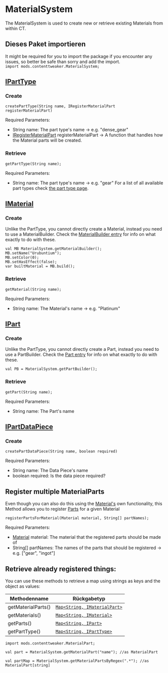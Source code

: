 # MaterialSystem

The MaterialSystem is used to create new or retrieve existing Materials from within CT.

## Dieses Paket importieren

It might be required for you to import the package if you encounter any issues, so better be safe than sorry and add the import.  
`import mods.contenttweaker.MaterialSystem;`

## [IPartType](/Mods/ContentTweaker/Materials/Parts/PartType/)

### Create

```zenscript
createPartType(String name, IRegisterMaterialPart registerMaterialPart)
```

Required Parameters:

- String name: The part type's name → e.g. "dense_gear"
- [IRegisterMaterialPart](/Mods/ContentTweaker/Materials/Materials/Functions/IRegisterMaterialPart/) registerMaterialPart → A function that handles how the Material parts will be created.

### Retrieve

```zenscript
getPartType(String name);
```

Required Parameters:

- String name: The part type's name → e.g. "gear" For a list of all available part types check [the part type page](/Mods/ContentTweaker/Materials/Parts/PartType/).

## [IMaterial](/Mods/ContentTweaker/Materials/Materials/Material/)

### Create

Unlike the PartType, you cannot directly create a Material, instead you need to use a MaterialBuilder. Check the [MaterialBuilder entry](/Mods/ContentTweaker/Materials/Materials/Material_Builder/) for info on what exactly to do with these.

```zenscript
val MB MaterialSystem.getMaterialBuilder();
MB.setName("Urubuntium");
MB.setColor(0);
MB.setHasEffect(false);
var builtMaterial = MB.build();
```

### Retrieve

```zenscript
getMaterial(String name);
```

Required Parameters:

- String name: The Material's name → e.g. "Platinum"

## [IPart](/Mods/ContentTweaker/Materials/Parts/Part/)

### Create

Unlike the PartType, you cannot directly create a Part, instead you need to use a PartBuilder. Check the [Part entry](/Mods/ContentTweaker/Materials/Parts/Part/) for info on what exactly to do with these.

```zenscript
val PB = MaterialSystem.getPartBuilder();
```

### Retrieve

```zenscript
getPart(String name);
```

Required Parameters:

- String name: The Part's name

## [IPartDataPiece](/Mods/ContentTweaker/Materials/Parts/PartDataPiece/)

### Create

    createPartDataPiece(String name, boolean required)


Required Parameters:

- String name: The Data Piece's name
- boolean required: Is the data piece required?

## Register multiple MaterialParts

Even though you can also do this using the [Material's](/Mods/ContentTweaker/Materials/Materials/Material/) own functionality, this Method allows you to register [Parts](/Mods/ContentTweaker/Materials/Parts/Part/) for a given Material

```zenscript
registerPartsForMaterial(Material material, String[] partNames);
```

Required Parameters:

- [Material](/Mods/ContentTweaker/Materials/Materials/Material/) material: The material that the registered parts should be made of
- String[] partNames: The names of the parts that should be registered → e.g. ["gear", "ingot"]

## Retrieve already registered things:

You can use these methods to retrieve a map using strings as keys and the object as values:

| Methodenname       | Rückgabetyp                                                                                  |
| ------------------ | -------------------------------------------------------------------------------------------- |
| getMaterialParts() | [`Map<String, IMaterialPart>`](/Mods/ContentTweaker/Materials/Materials/MaterialPart/) |
| getMaterials()     | [`Map<String, IMaterial>`](/Mods/ContentTweaker/Materials/Materials/Material/)         |
| getParts()         | [`Map<String, IPart>`](/Mods/ContentTweaker/Materials/Parts/Part/)                     |
| getPartType()      | [`Map<String, IPartType>`](/Mods/ContentTweaker/Materials/Parts/PartType/)             |


    import mods.contenttweaker.MaterialPart;
    
    val part = MaterialSystem.getMaterialPart("name"); //as MaterialPart
    
    val partMap = MaterialSystem.getMaterialPartsByRegex(".*"); //as MaterialPart[string]